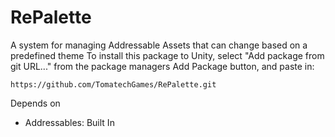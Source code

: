 # RePalette
 A system for managing Addressable Assets that can change based on a predefined theme
To install this package to Unity, select "Add package from git URL..." from the package managers Add Package button, and paste in:
```
https://github.com/TomatechGames/RePalette.git
```
Depends on
- Addressables: Built In
